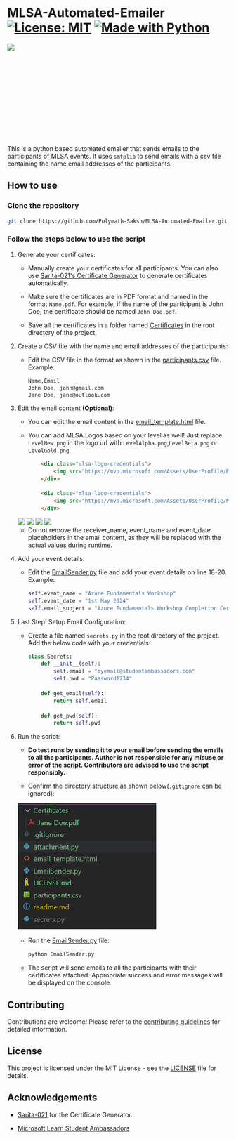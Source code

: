 # MLSA-Automated-Emailer [![License: MIT][License-Badge]](LICENSE.md) [![Made with Python][Python-Badge]](https://www.python.org/)

<img src="https://mvp.microsoft.com/Assets/UserProfile/MSA/Badge/LevelNew.png" height="200" style="display: block; margin: 0 auto;"><br>

This is a python based automated emailer that sends emails to the participants of MLSA events. It uses `smtplib` to send emails with a csv file containing the name,email addresses of the participants.

## How to use

### Clone the repository

```bash
git clone https://github.com/Polymath-Saksh/MLSA-Automated-Emailer.git
```

### Follow the steps below to use the script

1. Generate your certificates:

    - Manually create your certificates for all participants.  You can also use [Sarita-021's Certificate Generator](https://github.com/Sarita-021/MLSA-Certificate-Generator) to generate certificates automatically.

    - Make sure the certificates are in PDF format and named in the format `Name.pdf`. For example, if the name of the participant is John Doe, the certificate should be named `John Doe.pdf`.

    - Save all the certificates in a folder named [Certificates](Certificates) in the root directory of the project.

2. Create a CSV file with the name and email addresses of the participants:

    - Edit the CSV file in the format as shown in the [participants.csv](participants.csv) file.
    Example:

        ```csv
        Name,Email
        John Doe, john@gmail.com
        Jane Doe, jane@outlook.com
        ```

3. Edit the email content **(Optional)**:

    - You can edit the email content in the [email_template.html](email_template.html) file.
    
    - You can add MLSA Logos based on your level as well! Just replace `LevelNew.png` in the logo url with `LevelAlpha.png`,`LevelBeta.png` or `LevelGold.png`.

        ```html
            <div class="mlsa-logo-credentials">
                <img src="https://mvp.microsoft.com/Assets/UserProfile/MSA/Badge/LevelGold.png" alt="Microsoft Learn Student Ambassador Logo" width="100">
            </div>

            <div class="mlsa-logo-credentials">
                <img src="https://mvp.microsoft.com/Assets/UserProfile/MSA/Badge/LevelNew.png" alt="Microsoft Learn Student Ambassador Logo" width="100">
            </div>
        ```

    <img src="https://mvp.microsoft.com/Assets/UserProfile/MSA/Badge/LevelNew.png" height="100">
    <img src="https://mvp.microsoft.com/Assets/UserProfile/MSA/Badge/LevelAlpha.png" height="100">
    <img src="https://mvp.microsoft.com/Assets/UserProfile/MSA/Badge/LevelBeta.png" height="100">
    <img src="https://mvp.microsoft.com/Assets/UserProfile/MSA/Badge/LevelGold.png" height="100"><br>

    - Do not remove the receiver_name, event_name and event_date placeholders in the email content, as they will be replaced with the actual values during runtime.

4. Add your event details:

    - Edit the [EmailSender.py](EmailSender.py) file and add your event details on line 18-20. Example:

        ```python
        self.event_name = "Azure Fundamentals Workshop"
        self.event_date = "1st May 2024"
        self.email_subject = "Azure Fundamentals Workshop Completion Certificate"
        ```

5. Last Step! Setup Email Configuration:

    - Create a file named `secrets.py` in the root directory of the project. Add the below code with your credentials:

        ```python
        class Secrets:
            def __init__(self):
                self.email = "myemail@studentambassadors.com"
                self.pwd = "Password1234"

            def get_email(self):
                return self.email

            def get_pwd(self):
                return self.pwd
        ```

6. Run the script:

    - **Do test runs by sending it to your email before sending the emails to all the participants. Author is not responsible for any misuse or error of the script. Contributors are advised to use the script responsibly.**

    - Confirm the directory structure as shown below(`.gitignore` can be ignored):

    ![Directory](Directory.png)

    - Run the [EmailSender.py](EmailSender.py) file:

        ```bash
        python EmailSender.py
        ```

    - The script will send emails to all the participants with their certificates attached. Appropriate success and error messages will be displayed on the console.

## Contributing

Contributions are welcome! Please refer to the [contributing guidelines](CONTRIBUTING.md) for detailed information.

## License

This project is licensed under the MIT License - see the [LICENSE](LICENSE) file for details.

## Acknowledgements

- [Sarita-021](https://github.com/Sarita-021) for the Certificate Generator.

- [Microsoft Learn Student Ambassadors](https://studentambassadors.microsoft.com/)

[License-Badge]:        https://img.shields.io/badge/License-MIT-blue.svg

[Python-Badge]: https://img.shields.io/badge/Python-FFFFFF?logo=python&logoColor=000
